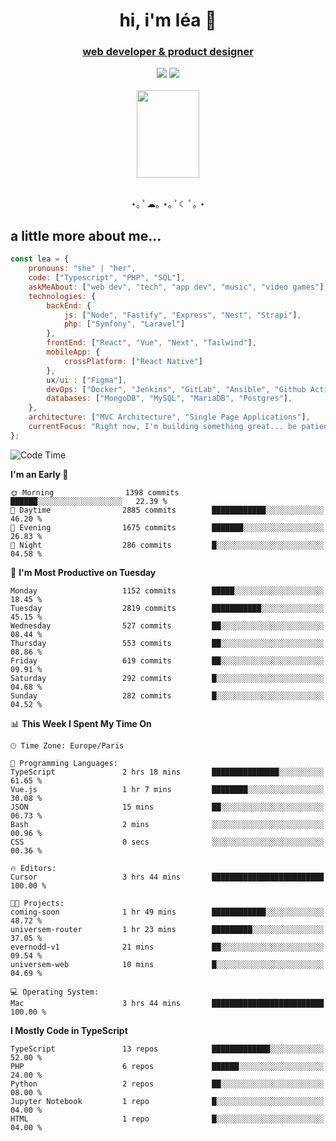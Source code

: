 <h1 align="center">hi, i'm léa 🌙</h1>
<h3 align="center"><ins>web developer & product designer</ins></h3>  
<div align="center">
  <a href="https://www.linkedin.com/in/lea-reiter22/"><img src="https://img.shields.io/badge/LinkedIn-0077B5?style=for-the-badge&logo=linkedin&logoColor=white"/></a>
  <a href="mailto:lea.reiter@outlook.fr"><img src="https://img.shields.io/badge/Contact-2A2A2A?style=for-the-badge&logo=minutemailer&logoColor=white"/></a>
</div>
<br>
  <div align="center">  <img src="https://github.com/xmnchild/xmnchild/blob/main/1702415560_StardewValleyHappyGreyCat.png" height="140" width="100"/>
</div>
<br>
  <p align="center">
                 ⋆｡ ﾟ☁︎｡ ⋆｡ ﾟ☾ ﾟ｡ ⋆
  </p>
  <h2>a little more about me...</h2>
  
```js
const lea = {
    pronouns: "she" | "her",
    code: ["Typescript", "PHP", "SQL"],
    askMeAbout: ["web dev", "tech", "app dev", "music", "video games"],
    technologies: {
        backEnd: {
            js: ["Node", "Fastify", "Express", "Nest", "Strapi"],
            php: ["Symfony", "Laravel"]
        },
        frontEnd: ["React", "Vue", "Next", "Tailwind"],
        mobileApp: {
            crossPlatform: ["React Native"]
        },
        ux/ui : ["Figma"],
        devOps: ["Docker", "Jenkins", "GitLab", "Ansible", "Github Actions"],
        databases: ["MongoDB", "MySQL", "MariaDB", "Postgres"],
    },
    architecture: ["MVC Architecture", "Single Page Applications"],
    currentFocus: "Right now, I'm building something great... be patient.",
};
```
<!--START_SECTION:waka-->
![Code Time](http://img.shields.io/badge/Code%20Time-481%20hrs%2031%20mins-blue)

**I'm an Early 🐤** 

```text
🌞 Morning                1398 commits        ██████░░░░░░░░░░░░░░░░░░░   22.39 % 
🌆 Daytime                2885 commits        ████████████░░░░░░░░░░░░░   46.20 % 
🌃 Evening                1675 commits        ███████░░░░░░░░░░░░░░░░░░   26.83 % 
🌙 Night                  286 commits         █░░░░░░░░░░░░░░░░░░░░░░░░   04.58 % 
```
📅 **I'm Most Productive on Tuesday** 

```text
Monday                   1152 commits        █████░░░░░░░░░░░░░░░░░░░░   18.45 % 
Tuesday                  2819 commits        ███████████░░░░░░░░░░░░░░   45.15 % 
Wednesday                527 commits         ██░░░░░░░░░░░░░░░░░░░░░░░   08.44 % 
Thursday                 553 commits         ██░░░░░░░░░░░░░░░░░░░░░░░   08.86 % 
Friday                   619 commits         ██░░░░░░░░░░░░░░░░░░░░░░░   09.91 % 
Saturday                 292 commits         █░░░░░░░░░░░░░░░░░░░░░░░░   04.68 % 
Sunday                   282 commits         █░░░░░░░░░░░░░░░░░░░░░░░░   04.52 % 
```


📊 **This Week I Spent My Time On** 

```text
🕑︎ Time Zone: Europe/Paris

💬 Programming Languages: 
TypeScript               2 hrs 18 mins       ███████████████░░░░░░░░░░   61.65 % 
Vue.js                   1 hr 7 mins         ████████░░░░░░░░░░░░░░░░░   30.08 % 
JSON                     15 mins             ██░░░░░░░░░░░░░░░░░░░░░░░   06.73 % 
Bash                     2 mins              ░░░░░░░░░░░░░░░░░░░░░░░░░   00.96 % 
CSS                      0 secs              ░░░░░░░░░░░░░░░░░░░░░░░░░   00.36 % 

🔥 Editors: 
Cursor                   3 hrs 44 mins       █████████████████████████   100.00 % 

🐱‍💻 Projects: 
coming-soon              1 hr 49 mins        ████████████░░░░░░░░░░░░░   48.72 % 
universem-router         1 hr 23 mins        █████████░░░░░░░░░░░░░░░░   37.05 % 
evernodd-v1              21 mins             ██░░░░░░░░░░░░░░░░░░░░░░░   09.54 % 
universem-web            10 mins             █░░░░░░░░░░░░░░░░░░░░░░░░   04.69 % 

💻 Operating System: 
Mac                      3 hrs 44 mins       █████████████████████████   100.00 % 
```

**I Mostly Code in TypeScript** 

```text
TypeScript               13 repos            █████████████░░░░░░░░░░░░   52.00 % 
PHP                      6 repos             ██████░░░░░░░░░░░░░░░░░░░   24.00 % 
Python                   2 repos             ██░░░░░░░░░░░░░░░░░░░░░░░   08.00 % 
Jupyter Notebook         1 repo              █░░░░░░░░░░░░░░░░░░░░░░░░   04.00 % 
HTML                     1 repo              █░░░░░░░░░░░░░░░░░░░░░░░░   04.00 % 
```




<!--END_SECTION:waka-->
